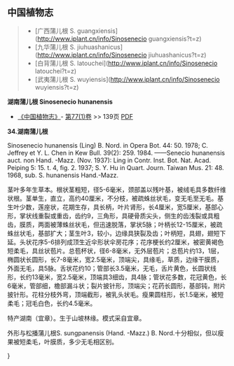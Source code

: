 

## 中国植物志

> * [广西蒲儿根  S.  guangxiensis](http://www.iplant.cn/info/Sinosenecio guangxiensis?t=z)
> * [九华蒲儿根  S.  jiuhuashanicus](http://www.iplant.cn/info/Sinosenecio jiuhuashanicus?t=z)
> * [白背蒲儿根  S.  latouchei](http://www.iplant.cn/info/Sinosenecio latouchei?t=z)
> * [武夷蒲儿根  S.  wuyiensis](http://www.iplant.cn/info/Sinosenecio wuyiensis?t=z)

**湖南蒲儿根 Sinosenecio hunanensis**

* [《中国植物志》](http://www.iplant.cn/frps)- [第77(1)卷](http://www.iplant.cn/frps/vol/77(1)) >> 139页 [PDF](http://www.iplant.cn/frps/pdf/77(1)/139.PDF)

**34.湖南蒲儿根**

Sinosenecio hunanensis (Ling) B. Nord. in Opera Bot. 44: 50. 1978; C. Jeffrey et Y. L. Chen in Kew Bull. 39(2): 259. 1984. ——Senecio hunanensis auct. non Hand. -Mazz. (Nov. 1937): Ling in Contr. Inst. Bot. Nat. Acad. Peiping 5: 15. t. 4, fig. 2. 1937; S. Y. Hu in Quart. Journ. Taiwan Mus. 21: 48. 1968, sub. S. hunanensis Hand.-Mazz.

茎叶多年生草本。根状茎粗短，径5-6毫米，颈部盖以残叶基，被绒毛具多数纤维状根。茎单生，直立，高约40厘米，不分枝，被疏蛛丝状毛，变无毛至无毛。基生叶少数，莲座状，花期生存，具长柄，叶片肾形，长4厘米，宽5厘米，基部心形，掌状线重裂或重齿，齿约9，三角形，具硬骨质尖头，侧生的齿浅裂或具粗齿，膜质，两面被薄蛛丝状毛，但迅速脱落，掌状5脉；叶柄长12-15厘米，被疏蛛丝状毛，基部扩大；茎生叶3，较小，边缘具狭裂及齿；叶柄短，具翅，翅短下延。头状花序5-6排列成顶生近伞形状伞房花序；花序梗长约2厘米，被密黄褐色短柔毛，具丝状苞片。总苞杯状，径6-8毫米，无外层苞片；总苞片约13，1层，椭圆状长圆形，长7-8毫米，宽2.5毫米，顶端尖，具缘毛，草质，边缘干膜质，外面无毛，具5脉。舌状花约10；管部长3.5毫米，无毛，舌片黄色，长圆状线形，长约13毫米，宽2.5毫米，顶端具3细齿，具4脉；管状花多数，花冠黄色，长6毫米，管部细，檐部漏斗状；裂片披针形，顶端尖；花药长圆形，基部钝，附片披针形。花柱分枝外弯，顶端截形，被乳头状毛。瘦果圆柱形，长1.5毫米，被短柔毛；冠毛白色，长约4.5毫米。

特产湖南（宜章）。生于山坡林缘。模式采自宜章。

外形与松播蒲儿根S. sungpanensis (Hand. -Mazz.) B. Nord.十分相似，但以瘦果被短柔毛，叶膜质，多少无毛相区别。

}